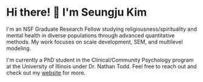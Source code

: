 # Hi there! 👋 I'm Seungju Kim

I'm an NSF Graduate Research Fellow studying religiousness/spirituality and mental health in diverse populations through advanced quantitative methods. My work focuses on scale development, SEM, and multilevel modeling.

I'm currently a PhD student in the Clinical/Community Psychology program at the University of Illinois under Dr. Nathan Todd. Feel free to reach out and check out my [website](https://follhim.github.io/) for more. 
